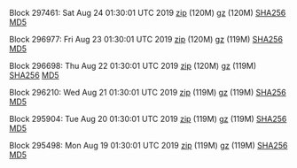 Block 297461: Sat Aug 24 01:30:01 UTC 2019 [zip](https://files.01coin.io/mainnet/2019-08-24/bootstrap.dat.zip) (120M) [gz](https://files.01coin.io/mainnet/2019-08-24/bootstrap.dat.tar.gz) (120M) [SHA256](https://files.01coin.io/mainnet/2019-08-24/sha256.txt) [MD5](https://files.01coin.io/mainnet/2019-08-24/md5.txt)

Block 296977: Fri Aug 23 01:30:01 UTC 2019 [zip](https://files.01coin.io/mainnet/2019-08-23/bootstrap.dat.zip) (120M) [gz](https://files.01coin.io/mainnet/2019-08-23/bootstrap.dat.tar.gz) (119M) [SHA256](https://files.01coin.io/mainnet/2019-08-23/sha256.txt) [MD5](https://files.01coin.io/mainnet/2019-08-23/md5.txt)

Block 296698: Thu Aug 22 01:30:01 UTC 2019 [zip](https://files.01coin.io/mainnet/2019-08-22/bootstrap.dat.zip) (120M) [gz](https://files.01coin.io/mainnet/2019-08-22/bootstrap.dat.tar.gz) (119M) [SHA256](https://files.01coin.io/mainnet/2019-08-22/sha256.txt) [MD5](https://files.01coin.io/mainnet/2019-08-22/md5.txt)

Block 296210: Wed Aug 21 01:30:01 UTC 2019 [zip](https://files.01coin.io/mainnet/2019-08-21/bootstrap.dat.zip) (119M) [gz](https://files.01coin.io/mainnet/2019-08-21/bootstrap.dat.tar.gz) (119M) [SHA256](https://files.01coin.io/mainnet/2019-08-21/sha256.txt) [MD5](https://files.01coin.io/mainnet/2019-08-21/md5.txt)

Block 295904: Tue Aug 20 01:30:01 UTC 2019 [zip](https://files.01coin.io/mainnet/2019-08-20/bootstrap.dat.zip) (119M) [gz](https://files.01coin.io/mainnet/2019-08-20/bootstrap.dat.tar.gz) (119M) [SHA256](https://files.01coin.io/mainnet/2019-08-20/sha256.txt) [MD5](https://files.01coin.io/mainnet/2019-08-20/md5.txt)

Block 295498: Mon Aug 19 01:30:01 UTC 2019 [zip](https://files.01coin.io/mainnet/2019-08-19/bootstrap.dat.zip) (119M) [gz](https://files.01coin.io/mainnet/2019-08-19/bootstrap.dat.tar.gz) (119M) [SHA256](https://files.01coin.io/mainnet/2019-08-19/sha256.txt) [MD5](https://files.01coin.io/mainnet/2019-08-19/md5.txt)

